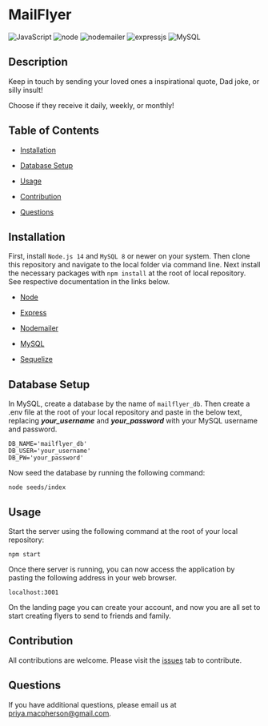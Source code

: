 # MailFlyer

![JavaScript](https://img.shields.io/badge/JavaScript-ES6-green)
![node](https://img.shields.io/badge/node-14-green)
![nodemailer](https://img.shields.io/badge/nodemailer-6-blue)
![expressjs](https://img.shields.io/badge/express-4-blue)
![MySQL](https://img.shields.io/badge/MySQL-8-blue)

## Description

Keep in touch by sending your loved ones a inspirational quote, Dad joke, or silly insult!

Choose if they receive it daily, weekly, or monthly!

## Table of Contents

  * [Installation](#installation)

  * [Database Setup](#databasesetup)

  * [Usage](#usage)

  * [Contribution](#contribution)

  * [Questions](#questions)

## Installation

First, install `Node.js 14` and `MySQL 8` or newer on your system. Then clone this repository and navigate to the local folder via command line. Next install the necessary packages with `npm install` at the root of local repository. See respective documentation in the links below.

* [Node](https://nodejs.org/en/)

* [Express](https://docs.npmjs.com/cli/v7/commands/npm-install)

* [Nodemailer](https://nodemailer.com/about/)

* [MySQL](https://dev.mysql.com/)

* [Sequelize](https://www.npmjs.com/package/sequelize)

## Database Setup

In MySQL, create a database by the name of `mailflyer_db`. Then create a .env file at the root of your local repository and paste in the below text, replacing ***your_username*** and ***your_password*** with your MySQL username and password.

```
DB_NAME='mailflyer_db'
DB_USER='your_username'
DB_PW='your_password'
```

Now seed the database by running the following command:

```
node seeds/index
```

## Usage

Start the server using the following command at the root of your local repository:

```
npm start
```

Once there server is running, you can now access the application by pasting the following address in your web browser.

```
localhost:3001
```

On the landing page you can create your account, and now you are all set to start creating flyers to send to friends and family.

## Contribution 

  All contributions are welcome. Please visit the [issues](https://github.com/haydenkd/MailFlyer/issues) tab  to contribute.

 ## Questions

  If you have additional questions, please email us at priya.macpherson@gmail.com.

  